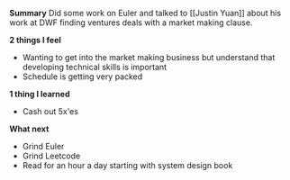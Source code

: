 **Summary**
Did some work on Euler and talked to [[Justin Yuan]] about his work at DWF finding ventures deals with a market making clause.

**2 things I feel**
- Wanting to get into the market making business but understand that developing technical skills is important
- Schedule is getting very packed

**1 thing I learned**
- Cash out 5x'es 

**What next**
- Grind Euler
- Grind Leetcode
- Read for an hour a day starting with system design book